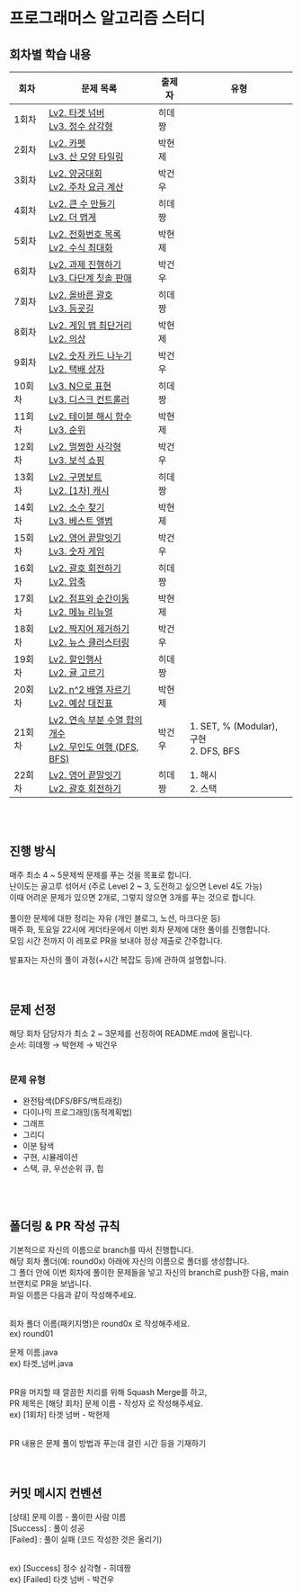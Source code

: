 # 프로그래머스 알고리즘 스터디

## 회차별 학습 내용
|회차|문제 목록|출제자|유형|
|------|---|---|---|
|1회차|[Lv2. 타겟 넘버](https://school.programmers.co.kr/learn/courses/30/lessons/43165)<br>[Lv3. 정수 삼각형](https://school.programmers.co.kr/learn/courses/30/lessons/43105)|히데짱|
|2회차|[Lv2. 카펫](https://school.programmers.co.kr/learn/courses/30/lessons/42842)<br>[Lv3. 산 모양 타일링](https://school.programmers.co.kr/learn/courses/30/lessons/258705) |박현제|
|3회차|[Lv2. 양궁대회](https://school.programmers.co.kr/learn/courses/30/lessons/92342)<br>[Lv2. 주차 요금 계산](https://school.programmers.co.kr/learn/courses/30/lessons/92341)|박건우|
|4회차|[Lv2. 큰 수 만들기](https://school.programmers.co.kr/learn/courses/30/lessons/42883)<br>[Lv2. 더 맵게](https://school.programmers.co.kr/learn/courses/30/lessons/42626)|히데짱|
|5회차|[Lv2. 전화번호 목록](https://school.programmers.co.kr/learn/courses/30/lessons/42577)<br>[Lv2. 수식 최대화](https://school.programmers.co.kr/learn/courses/30/lessons/67257)|박현제|
|6회차|[Lv2. 과제 진행하기](https://school.programmers.co.kr/learn/courses/30/lessons/176962)<br>[Lv3. 다단계 칫솔 판매](https://school.programmers.co.kr/learn/courses/30/lessons/77486)|박건우|
|7회차|[Lv2. 올바른 괄호](https://school.programmers.co.kr/learn/courses/30/lessons/12909)<br>[Lv3. 등굣길](https://school.programmers.co.kr/learn/courses/30/lessons/42898)|히데짱|
|8회차|[Lv2. 게임 맵 최단거리](https://school.programmers.co.kr/learn/courses/30/lessons/1844)<br>[Lv2. 의상](https://school.programmers.co.kr/learn/courses/30/lessons/42578)|박현제|
|9회차|[Lv2. 숫자 카드 나누기](https://school.programmers.co.kr/learn/courses/30/lessons/135807)<br>[Lv2. 택배 상자](https://school.programmers.co.kr/learn/courses/30/lessons/131704)|박건우|
|10회차|[Lv3. N으로 표현](https://school.programmers.co.kr/learn/courses/30/lessons/42895)<br>[Lv3. 디스크 컨트롤러](https://school.programmers.co.kr/learn/courses/30/lessons/42627)|히데짱|
|11회차|[Lv2. 테이블 해시 함수](https://school.programmers.co.kr/learn/courses/30/lessons/147354)<br>[Lv3. 순위](https://school.programmers.co.kr/learn/courses/30/lessons/49191)|박현제|
|12회차|[Lv2. 멀쩡한 사각형](https://school.programmers.co.kr/learn/courses/30/lessons/62048)<br>[Lv3. 보석 쇼핑](https://school.programmers.co.kr/learn/courses/30/lessons/67258)|박건우|
|13회차|[Lv2. 구명보트](https://school.programmers.co.kr/learn/courses/30/lessons/42885)<br>[Lv2. [1차] 캐시](https://school.programmers.co.kr/learn/courses/30/lessons/17680)|히데짱|
|14회차|[Lv2. 소수 찾기](https://school.programmers.co.kr/learn/courses/30/lessons/42839)<br>[Lv3. 베스트 앨범](https://school.programmers.co.kr/learn/courses/30/lessons/42579)|박현제|
|15회차|[Lv2. 영어 끝말잇기](https://school.programmers.co.kr/learn/courses/30/lessons/12981)<br>[Lv3. 숫자 게임](https://school.programmers.co.kr/learn/courses/30/lessons/12987)|박건우|
|16회차|[Lv2. 괄호 회전하기](https://school.programmers.co.kr/learn/courses/30/lessons/76502)<br>[Lv2. 압축](https://school.programmers.co.kr/learn/courses/30/lessons/17684)|히데짱|
|17회차|[Lv2. 점프와 순간이동](https://school.programmers.co.kr/learn/courses/30/lessons/12980)<br>[Lv2. 메뉴 리뉴얼](https://school.programmers.co.kr/learn/courses/30/lessons/72411)|박현제|
|18회차|[Lv2. 짝지어 제거하기](https://school.programmers.co.kr/learn/courses/30/lessons/12973)<br>[Lv2. 뉴스 클러스터링](https://school.programmers.co.kr/learn/courses/30/lessons/17677)|박건우|
|19회차|[Lv2. 할인행사](https://school.programmers.co.kr/learn/courses/30/lessons/131127)<br>[Lv2. 귤 고르기](https://school.programmers.co.kr/learn/courses/30/lessons/138476)|히데짱|
|20회차|[Lv2. n^2 배열 자르기](https://school.programmers.co.kr/learn/courses/30/lessons/87390)<br>[Lv2. 예상 대진표](https://school.programmers.co.kr/learn/courses/30/lessons/12985)|박현제|
|21회차|[Lv2. 연속 부분 수열 합의 개수](https://school.programmers.co.kr/learn/courses/30/lessons/131701)<br>[Lv2. 무인도 여행 (DFS, BFS)](https://school.programmers.co.kr/learn/courses/30/lessons/154540)|박건우| 1. SET, % (Modular), 구현 <br> 2. DFS, BFS
|22회차|[Lv2. 영어 끝말잇기](https://school.programmers.co.kr/learn/courses/30/lessons/12981)<br>[Lv2. 괄호 회전하기](https://school.programmers.co.kr/learn/courses/30/lessons/76502)|히데짱| 1. 해시 <br> 2. 스택


<br><br>

## 진행 방식
매주 최소 4 ~ 5문제씩 문제를 푸는 것을 목표로 합니다.<br>
난이도는 골고루 섞어서 (주로 Level 2 ~ 3, 도전하고 싶으면 Level 4도 가능)<br>
이때 어려운 문제가 있으면 2개로, 그렇지 않으면 3개를 푸는 것으로 합니다. <br><br>
풀이한 문제에 대한 정리는 자유 (개인 블로그, 노션, 마크다운 등)<br>
매주 화, 토요일 22시에 게더타운에서 이번 회차 문제에 대한 풀이를 진행합니다.<br>
모임 시간 전까지 이 레포로 PR을 보내야 정상 제출로 간주합니다.<br>

발표자는 자신의 풀이 과정(+시간 복잡도 등)에 관하여 설명합니다.<br><br><br>

## 문제 선정
해당 회차 담당자가 최소 2 ~ 3문제를 선정하여 README.md에 올립니다.<br>
순서: 히데짱 → 박현제 → 박건우<br><br>


### 문제 유형
- 완전탐색(DFS/BFS/백트래킹)
- 다이나믹 프로그래밍(동적계획법)
- 그래프
- 그리디
- 이분 탐색
- 구현, 시뮬레이션
- 스택, 큐, 우선순위 큐, 힙

<br><br>

## 폴더링 & PR 작성 규칙
기본적으로 자신의 이름으로 branch를 따서 진행합니다.<br>
해당 회차 폴더(예: round0x) 아래에 자신의 이름으로 폴더를 생성합니다.<br>
그 폴더 안에 이번 회차에 풀이한 문제들을 넣고 자신의 branch로 push한 다음, main 브랜치로 PR을 보냅니다.<br>
파일 이름은 다음과 같이 작성해주세요.<br><br>

회차 폴더 이름(패키지명)은 round0x 로 작성해주세요.<br>
ex) round01

문제 이름.java<br>
ex) 타겟_넘버.java<br><br>

PR을 머지할 때 깔끔한 처리를 위해 Squash Merge를 하고,<br>
PR 제목은 [해당 회차] 문제 이름 - 작성자 로 작성해주세요.<br>
ex) [1회차] 타겟 넘버 - 박현제<br><br>

PR 내용은 문제 풀이 방법과 푸는데 걸린 시간 등을 기재하기<br><br><br>

## 커밋 메시지 컨벤션
[상태] 문제 이름 - 풀이한 사람 이름<br>
[Success] : 풀이 성공<br>
[Failed] : 풀이 실패 (코드 작성한 것은 올리기)<br><br>

ex) [Success] 정수 삼각형 - 히데짱<br>
ex) [Failed] 타겟 넘버 - 박건우
